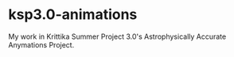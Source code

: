 # ksp3.0-animations
My work in Krittika Summer Project 3.0's Astrophysically Accurate Anymations Project.
